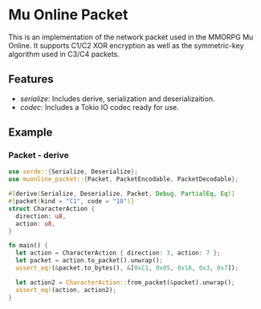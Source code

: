 # Mu Online Packet

This is an implementation of the network packet used in the MMORPG Mu Online.
It supports C1/C2 XOR encryption as well as the symmetric-key algorithm used in C3/C4 packets.

## Features

- *serialize*: Includes derive, serialization and deserializaition.
- *codec*: Includes a Tokio IO codec ready for use.

## Example

### Packet - derive

```rust
use serde::{Serialize, Deserialize};
use muonline_packet::{Packet, PacketEncodable, PacketDecodable};

#[derive(Serialize, Deserialize, Packet, Debug, PartialEq, Eq)]
#[packet(kind = "C1", code = "18")]
struct CharacterAction {
  direction: u8,
  action: u8,
}

fn main() {
  let action = CharacterAction { direction: 3, action: 7 };
  let packet = action.to_packet().unwrap();
  assert_eq!(&packet.to_bytes(), &[0xC1, 0x05, 0x18, 0x3, 0x7]);

  let action2 = CharacterAction::from_packet(&packet).unwrap();
  assert_eq!(action, action2);
}
```